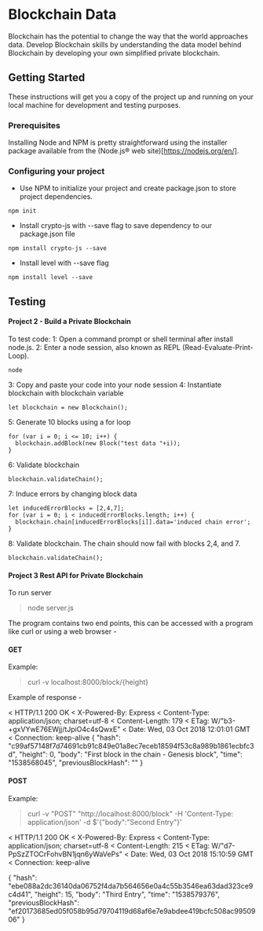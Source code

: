 # Blockchain Data

Blockchain has the potential to change the way that the world approaches data. Develop Blockchain skills by understanding the data model behind Blockchain by developing your own simplified private blockchain.

## Getting Started

These instructions will get you a copy of the project up and running on your local machine for development and testing purposes.

### Prerequisites

Installing Node and NPM is pretty straightforward using the installer package available from the (Node.js® web site)[https://nodejs.org/en/].

### Configuring your project

- Use NPM to initialize your project and create package.json to store project dependencies.
```
npm init
```
- Install crypto-js with --save flag to save dependency to our package.json file
```
npm install crypto-js --save
```
- Install level with --save flag
```
npm install level --save
```

## Testing


#### Project 2 - Build a Private Blockchain

To test code:
1: Open a command prompt or shell terminal after install node.js.
2: Enter a node session, also known as REPL (Read-Evaluate-Print-Loop).
```
node
```
3: Copy and paste your code into your node session
4: Instantiate blockchain with blockchain variable
```
let blockchain = new Blockchain();
```
5: Generate 10 blocks using a for loop
```
for (var i = 0; i <= 10; i++) {
  blockchain.addBlock(new Block("test data "+i));
}
```
6: Validate blockchain
```
blockchain.validateChain();
```
7: Induce errors by changing block data
```
let inducedErrorBlocks = [2,4,7];
for (var i = 0; i < inducedErrorBlocks.length; i++) {
  blockchain.chain[inducedErrorBlocks[i]].data='induced chain error';
}
```
8: Validate blockchain. The chain should now fail with blocks 2,4, and 7.
```
blockchain.validateChain();
```





#### Project 3 Rest API for Private Blockchain


To run server

> node server.js


The program contains two end points, this can be accessed with a program like curl or using a web browser  - 



#### GET

Example:

> curl -v localhost:8000/block/{height}

Example of response - 


< HTTP/1.1 200 OK
< X-Powered-By: Express
< Content-Type: application/json; charset=utf-8
< Content-Length: 179
< ETag: W/"b3-+gxVYwE76EWjj/tJpiO4c4sQwxE"
< Date: Wed, 03 Oct 2018 12:01:01 GMT
< Connection: keep-alive
{
    "hash": "c99af57148f7d74691cb91c849e01a8ec7eceb18594f53c8a989b1861ecbfc3d",
    "height": 0,
    "body": "First block in the chain - Genesis block",
    "time": "1538568045",
    "previousBlockHash": ""
}



#### POST


Example:


> curl -v "POST" "http://localhost:8000/block" -H 'Content-Type: application/json' -d $'{"body":"Second Entry"}'

< HTTP/1.1 200 OK
< X-Powered-By: Express
< Content-Type: application/json; charset=utf-8
< Content-Length: 215
< ETag: W/"d7-PpSzZTOCrFohvBN1jqn6yWaVePs"
< Date: Wed, 03 Oct 2018 15:10:59 GMT
< Connection: keep-alive

{
    "hash": "ebe088a2dc36140da06752f4da7b564656e0a4c55b3546ea63dad323ce9c4d41",
    "height": 15,
    "body": "Third Entry",
    "time": "1538579376",
    "previousBlockHash": "ef20173685ed05f058b95d79704119d68af6e7e9abdee419bcfc508ac9950906"
}


